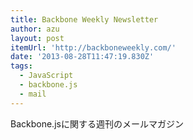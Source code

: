 ```yaml
---
title: Backbone Weekly Newsletter
author: azu
layout: post
itemUrl: 'http://backboneweekly.com/'
date: '2013-08-28T11:47:19.830Z'
tags:
  - JavaScript
  - backbone.js
  - mail
---
```

Backbone.jsに関する週刊のメールマガジン
